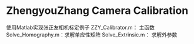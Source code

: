 # ZhengyouZhang Camera Calibration
使用Matlab实现张正友相机标定例子
ZZY_Calibrator.m：  主函数
Solve_Homography.m：求解单应性矩阵
Solve_Extrinsic.m： 求解外参数